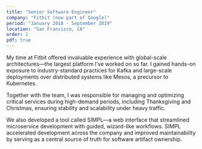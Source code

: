 ```yaml
---
title: "Senior Software Engineer"
company: "Fitbit (now part of Google)"
period: "January 2018 - September 2019"
location: "San Francisco, CA"
order: 2
pdf: true
---
```


My time at Fitbit offered invaluable experience with global-scale architectures—the largest platform I’ve worked on so far. I gained hands-on exposure to industry-standard practices for Kafka and large-scale deployments over distributed systems like Mesos, a precursor to Kubernetes.

Together with the team, I was responsible for managing and optimizing critical services during high-demand periods, including Thanksgiving and Christmas, ensuring stability and scalability under heavy traffic.

We also developed a tool called SIMPL—a web interface that streamlined microservice development with guided, wizard-like workflows. SIMPL accelerated development across the company and improved maintainability by serving as a central source of truth for software artifact ownership.